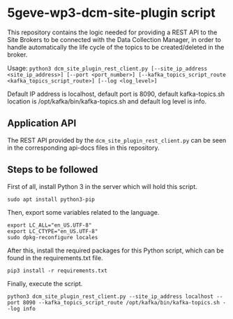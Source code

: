 # 5geve-wp3-dcm-site-plugin script

This repository contains the logic needed for providing a REST API to the Site Brokers to be connected with the Data Collection Manager, in order to handle automatically the life cycle of the topics to be created/deleted in the broker.

Usage: `python3 dcm_site_plugin_rest_client.py [--site_ip_address <site_ip_address>] [--port <port_number>] [--kafka_topics_script_route <kafka_topics_script_route>] [--log <log_level>]`

Default IP address is localhost, default port is 8090, default kafka-topics.sh location is /opt/kafka/bin/kafka-topics.sh and default log level is info.

## Application API

The REST API provided by the `dcm_site_plugin_rest_client.py` can be seen in the corresponding api-docs files in this repository.

## Steps to be followed

First of all, install Python 3 in the server which will hold this script.

```shell
sudo apt install python3-pip
```

Then, export some variables related to the language.

```shell
export LC_ALL="en_US.UTF-8"
export LC_CTYPE="en_US.UTF-8"
sudo dpkg-reconfigure locales
```

After this, install the required packages for this Python script, which can be found in the requirements.txt file.

```shell
pip3 install -r requirements.txt
```

Finally, execute the script.

```shell
python3 dcm_site_plugin_rest_client.py --site_ip_address localhost --port 8090 --kafka_topics_script_route /opt/kafka/bin/kafka-topics.sh --log info
```
